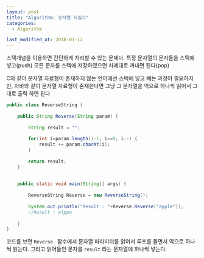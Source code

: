 ```yaml
---
layout: post
title: "Algorithm: 문자열 뒤집기"
categories:
  - Algorithm

last_modified_at: 2018-01-12
---
```


스택개념을 이용하면 간단하게 처리할 수 있는 문제다.
특정 문자열의 문자들을 스택에 넣고(push) 모든 문자를 스택에 저장하였으면 차례대로 꺼내면 된다(pop)

C와 같이 문자열 자료형이 존재하지 않는 언어에선 스택에 넣고 빼는 과정이 필요하지만, 자바와 같이 문자열 자료형이 존재한다면 그냥 그 문자열을 역으로 하나씩 읽어서 그대로 출력 하면 된다

```java
public class ReverseString {
	
	public String Reverse(String param) {
		
		String result = "";
		
		for(int i=param.length()-1; i>=0; i--) {
			result += param.charAt(i);
		}
		
		return result;
	}
	
	
	public static void main(String[] args) {
		
		ReverseString Reverse = new ReverseString();
		
		System.out.println("Result : "+Reverse.Reverse("apple"));
        //Result : elppa
		
	}
}
```

코드를 보면 ```Reverse ``` 함수에서 문자열 파라미터를 읽어서 루프를 돌면서 역으로 하나씩 읽는다.
그리고 읽어들인 문자를 ```result``` 라는 문자열에 하나씩 넣는다.
